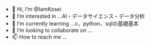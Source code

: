 - 👋 Hi, I’m @IamKosei
- 👀 I’m interested in ...AI・データサイエンス・データ分析
- 🌱 I’m currently learning ...c、python、sqlの基礎基本
- 💞️ I’m looking to collaborate on ...
- 📫 How to reach me ...

<!---
IamKosei/IamKosei is a ✨ special ✨ repository because its `README.md` (this file) appears on your GitHub profile.
You can click the Preview link to take a look at your changes.
--->
